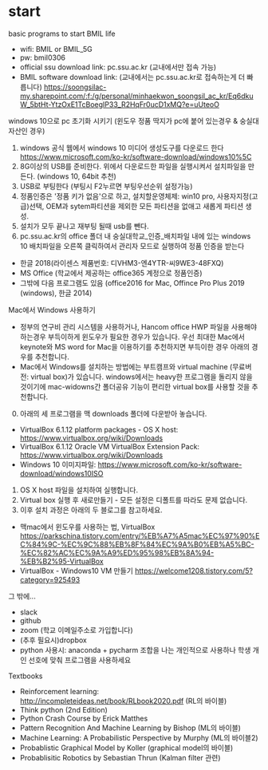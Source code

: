 # start
basic programs to start BMIL life
- wifi: BMIL or BMIL_5G
- pw: bmil0306
- official ssu download link: pc.ssu.ac.kr (교내에서만 접속 가능)
- BMIL software download link: (교내에서는 pc.ssu.ac.kr로 접속하는게 더 빠릅니다)
https://soongsilac-my.sharepoint.com/:f:/g/personal/minhaekwon_soongsil_ac_kr/Eq6dkuW_5btHt-YtzOxE1TcBoegIP33_R2HqFr0ucD1xMQ?e=uUteoO


windows 10으로 pc 초기화 시키기 (윈도우 정품 딱지가 pc에 붙어 있는경우 & 숭실대 자산인 경우)
1. windows 공식 웹에서 windows 10 미디어 생성도구를 다운로드 한다
https://www.microsoft.com/ko-kr/software-download/windows10%5C
2. 8G이상의 USB를 준비한다. 위에서 다운로드한 파일을 실행시켜서 설치파일을 만든다. (windows 10, 64bit 추천)
3. USB로 부팅한다 (부팅시 F2누르면 부팅우선순위 설정가능)
4. 정품인증은 '정품 키가 없음'으로 하고, 설치할운영체제: win10 pro, 사용자지정(고급)선택, OEM과 sytem파티션을 제외한 모든 파티션을 없애고 새롭게 파티션 생성. 
5. 설치가 모두 끝나고 재부팅 될때 usb를 뺀다. 
3. pc.ssu.ac.kr의 office 폴더 내 숭실대학교_인증_배치파일 내에 있는 windows 10 배치파일을 오른쪽 클릭하여서 관리자 모드로 실행하여 정품 인증을 받는다


- 한글 2018(라이센스 제품번호: 디VHM3-엔4YTR-씨9WE3-48FXQ)
- MS Office (학교에서 제공하는 office365 계정으로 정품인증)
- 그밖에 다음 프로그램도 있음 (office2016 for Mac, Offince Pro Plus 2019 (windows), 한글 2014)


Mac에서 Windows 사용하기
- 정부의 연구비 관리 시스템을 사용하거나, Hancom office HWP 파일을 사용해야 하는경우 부득이하게 윈도우가 필요한 경우가 있습니다. 우선 최대한 Mac에서 keynote와 MS word for Mac을 이용하기를 추천하지면 부득이한 경우 아래의 경우를 추천합니다. 
- Mac에서 Windows를 설치하는 방법에는 부트캠프와 virtual machine (무료버전: virtual box)가 있습니다. windows에서는 heavy한 프로그램을 돌리지 않을 것이기에 mac-widowns간 폴더공유 기능이 편리한 virtual box를 사용할 것을 추천합니다. 
0. 아래의 세 프로그램을 맥 downloads 폴더에 다운받아 놓습니다. 
- VirtualBox 6.1.12 platform packages - OS X host: https://www.virtualbox.org/wiki/Downloads
- VirtualBox 6.1.12 Oracle VM VirtualBox Extension Pack: https://www.virtualbox.org/wiki/Downloads
- Windows 10 이미지파일: https://www.microsoft.com/ko-kr/software-download/windows10ISO
1. OS X host 파일을 설치하여 실행합니다. 
2. Virtual box 실행 후 새로만들기 - 모든 설정은 디폴트를 따라도 문제 없습니다. 
3. 이후 설치 과정은 아래의 두 블로그를 참고하세요. 
- 맥mac에서 윈도우를 사용하는 법, VirtualBox https://parkschina.tistory.com/entry/%EB%A7%A5mac%EC%97%90%EC%84%9C-%EC%9C%88%EB%8F%84%EC%9A%B0%EB%A5%BC-%EC%82%AC%EC%9A%A9%ED%95%98%EB%8A%94-%EB%B2%95-VirtualBox
- VirtualBox - Windows10 VM 만들기 https://welcome1208.tistory.com/5?category=925493


그 밖에...
- slack
- github
- zoom (학교 이메일주소로 가입합니다)
- (추후 필요시)dropbox 
- python 사용시: anaconda + pycharm 조합을 나는 개인적으로 사용하나 학생 개인 선호에 맞춰 프로그램을 사용하세요

Textbooks
- Reinforcement learning: http://incompleteideas.net/book/RLbook2020.pdf (RL의 바이블)
- Think python (2nd Edition)
- Python Crash Course by Erick Matthes
- Pattern Recognition And Machine Learning by Bishop (ML의 바이블)
- Machine Learning: A Probabilistic Perspective by Murphy (ML의 바이블2)
- Probablistic Graphical Model by Koller (graphical model의 바이블)
- Probablisitic Robotics by Sebastian Thrun (Kalman filter 관련)
